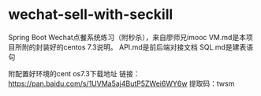 # wechat-sell-with-seckill
Spring Boot Wechat点餐系统练习（附秒杀），来自廖师兄imooc
VM.md是本项目所附的封装好的centos 7.3说明。
API.md是前后端对接文档
SQL.md是建表语句

附配置好环境的cent os7.3下载地址
链接：https://pan.baidu.com/s/1UVMa5aj4ButP5ZWei6WY6w 
提取码：twsm
